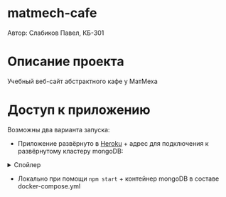 # matmech-cafe
Автор: Слабиков Павел, КБ-301
# Описание проекта
Учебный веб-сайт абстрактного кафе у МатМеха
# Доступ к приложению
Возможны два варианта запуска:
- Приложение развёрнуто в [Heroku](https://matmech-cafe.herokuapp.com/) + адрес для подключения к развёрнутому кластеру mongoDB: 
<details>
  <summary>Спойлер</summary>
  
  `mongodb+srv://mongodb:123@local.xte1f.mongodb.net/test?authSource=admin&replicaSet=atlas-jcah1d-shard-0&readPreference=primary&appname=MongoDB%20Compass&ssl=true`
</details>

- Локально при помощи `npm start` + контейнер mongoDB в составе docker-compose.yml
